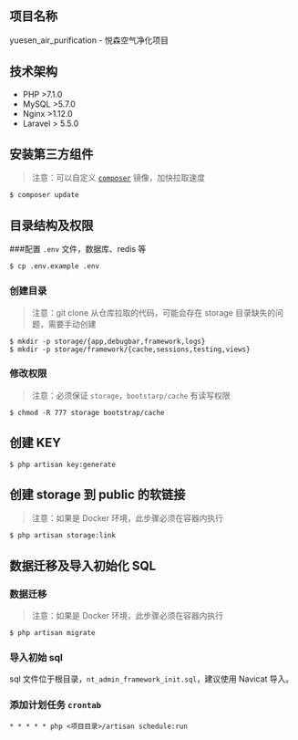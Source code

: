 ## 项目名称
yuesen_air_purification - 悦森空气净化项目
## 技术架构
* PHP >7.1.0
* MySQL >5.7.0
* Nginx >1.12.0
* Laravel > 5.5.0
## 安装第三方组件
>注意：可以自定义 [`composer`](https://pkg.phpcomposer.com/) 镜像，加快拉取速度

```
$ composer update
```
## 目录结构及权限
###配置 `.env` 文件，数据库、redis 等
```
$ cp .env.example .env
```
### 创建目录
> 注意：git clone 从仓库拉取的代码，可能会存在 storage 目录缺失的问题，需要手动创建

```
$ mkdir -p storage/{app,debugbar,framework,logs}
$ mkdir -p storage/framework/{cache,sessions,testing,views}
```
### 修改权限
>注意：必须保证 `storage`，`bootstarp/cache` 有读写权限

```
$ chmod -R 777 storage bootstrap/cache
```
## 创建 KEY
```
$ php artisan key:generate
```
## 创建 storage 到 public 的软链接
> 注意：如果是 Docker 环境，此步骤必须在容器内执行
```
$ php artisan storage:link
```
## 数据迁移及导入初始化 SQL
### 数据迁移
> 注意：如果是 Docker 环境，此步骤必须在容器内执行
```
$ php artisan migrate
```
### 导入初始 sql
sql 文件位于根目录，`nt_admin_framework_init.sql`，建议使用 Navicat 导入。
### 添加计划任务 `crontab`
```cron
* * * * * php <项目目录>/artisan schedule:run
```
